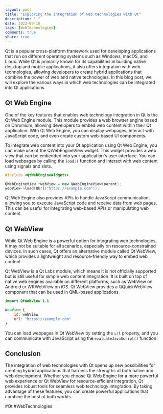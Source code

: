 ```yaml
---
layout: post
title: "Exploring the integration of web technologies with Qt"
description: " "
date: 2023-09-18
tags: [WebTechnologies]
comments: true
share: true
---
```


Qt is a popular cross-platform framework used for developing applications that run on different operating systems such as Windows, macOS, and Linux. While Qt is primarily known for its capabilities in building native desktop and mobile applications, it also offers integration with web technologies, allowing developers to create hybrid applications that combine the power of web and native technologies. In this blog post, we will explore the various ways in which web technologies can be integrated into Qt applications.

## Qt Web Engine

One of the key features that enables web technology integration in Qt is the Qt Web Engine module. This module provides a web browser engine based on Chromium, allowing developers to embed web content within their Qt application. With Qt Web Engine, you can display webpages, interact with JavaScript code, and even create custom web-based UI components.

To integrate web content into your Qt application using Qt Web Engine, you can make use of the QWebEngineView widget. This widget provides a web view that can be embedded into your application's user interface. You can load webpages by calling the `load()` function and interact with web content using signals and slots.

```cpp
#include <QtWebEngineWidgets>

QWebEngineView *webView = new QWebEngineView(parent);
webView->load(QUrl("https://example.com"));
```

Qt Web Engine also provides APIs to handle JavaScript communication, allowing you to execute JavaScript code and receive data from web pages. This can be useful for integrating web-based APIs or manipulating web content.

## Qt WebView

While Qt Web Engine is a powerful option for integrating web technologies, it may not be suitable for all scenarios, especially on resource-constrained devices. In such cases, Qt offers an alternative module called Qt WebView, which provides a lightweight and resource-friendly way to embed web content.

Qt WebView is a Qt Labs module, which means it is not officially supported but is still useful for simple web content integration. It is built on top of native web engines available on different platforms, such as WebView on Android or WKWebView on iOS. Qt WebView provides a QQuickWebView component that can be used in QML-based applications.

```qml
import QtWebView 1.1

WebView {
    id: webView
    url: "https://example.com"
}
```

You can load webpages in Qt WebView by setting the `url` property, and you can communicate with JavaScript using the `evaluateJavaScript()` function.

## Conclusion

The integration of web technologies with Qt opens up new possibilities for creating hybrid applications that harness the strengths of both native and web development. Whether you choose Qt Web Engine for a more powerful web experience or Qt WebView for resource-efficient integration, Qt provides robust tools for seamless web technology integration. By taking advantage of these features, you can create powerful applications that combine the best of both worlds.

#Qt #WebTechnologies